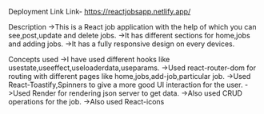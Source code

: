 Deployment Link
Link- https://reactjobsapp.netlify.app/

Description
->This is a React job application with the help of which you can see,post,update and delete jobs.
->It has different sections for home,jobs and adding jobs.
->It has a fully responsive design on every devices.

Concepts used
->I have used different hooks like usestate,useeffect,useloaderdata,useparams.
->Used react-router-dom for routing with different pages like home,jobs,add-job,particular job.
->Used React-Toastify,Spinners to give a more good UI interaction for the user.
->Used Render for rendering json server to get data.
->Also used CRUD operations for the job.
->Also used React-icons
